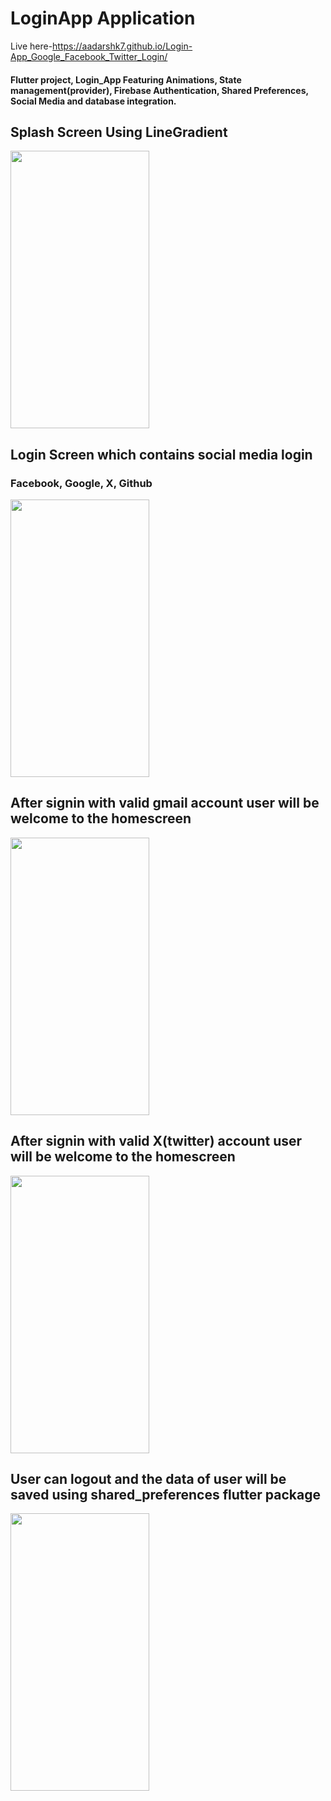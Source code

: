# LoginApp Application
Live here-https://aadarshk7.github.io/Login-App_Google_Facebook_Twitter_Login/
<h4>Flutter project, Login_App  
  Featuring Animations, State management(provider), Firebase Authentication, Shared Preferences, Social Media and database integration.</h4>
<h2> Splash Screen Using LineGradient</h2>
<p> <img src="https://raw.githubusercontent.com/aadarshk7/Login-App_Google_Facebook_Twitter_Login/master/assets/screenshots/splashscreen.jpg" height = 444 width=222/> </p>
<h2>Login Screen which contains social media login</h2>
<h3>Facebook, Google, X, Github</h3>
<p> <img src="https://raw.githubusercontent.com/aadarshk7/Login-App_Google_Facebook_Twitter_Login/master/assets/screenshots/loginscreen.jpg" height = 444 width=222/> </p> 
<h2> After signin with valid gmail account user will be welcome to the homescreen</h2> 
<p> <img src="https://raw.githubusercontent.com/aadarshk7/Login-App_Google_Facebook_Twitter_Login/master/assets/screenshots/googlehomescreen.jpg" height = 444 width=222/> </p>
<h2> After signin with valid X(twitter) account user will be welcome to the homescreen</h2> 
<p> <img src="https://raw.githubusercontent.com/aadarshk7/Login-App_Google_Facebook_Twitter_Login/master/assets/screenshots/twitterhomescreen.jpg" height = 444 width=222/> </p>
<h2> User can logout and the data of user will be saved using shared_preferences flutter package</h2>
<p> <img src="https://raw.githubusercontent.com/aadarshk7/Login-App_Google_Facebook_Twitter_Login/master/assets/screenshots/navscreen.jpg" height = 444 width=222/> </p>
<!-- <h2> Nodepad </h2>
<p> <img src="" height = 777 width=444/> </p> -->
